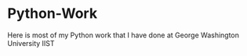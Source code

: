 # Python-Work
Here is most of my Python work that I have done at George Washington University IIST 
